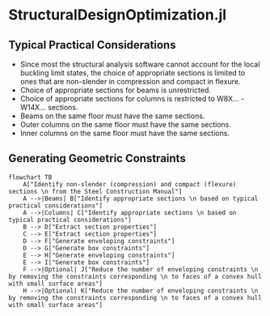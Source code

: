 # StructuralDesignOptimization.jl

## Typical Practical Considerations

- Since most the structural analysis software cannot account for the local buckling limit states, the choice of appropriate sections is limited to ones that are non-slender in compression and compact in flexure.
- Choice of appropriate sections for beams is unrestricted.
- Choice of appropriate sections for columns is restricted to W8X... - W14X... sections.
- Beams on the same floor must have the same sections.
- Outer columns on the same floor must have the same sections.
- Inner columns on the same floor must have the same sections.

## Generating Geometric Constraints

```mermaid
flowchart TB
    A["Identify non-slender (compression) and compact (flexure) sections \n from the Steel Construction Manual"]
    A -->|Beams| B["Identify appropriate sections \n based on typical practical considerations"]
    A -->|Columns| C["Identify appropriate sections \n based on typical practical considerations"]
    B --> D["Extract section properties"]
    C --> E["Extract section properties"]
    D --> F["Generate enveloping constraints"]
    D --> G["Generate box constraints"]
    E --> H["Generate enveloping constraints"]
    E --> I["Generate box constraints"]
    F -->|Optional| J["Reduce the number of enveloping constraints \n by removing the constraints corresponding \n to faces of a convex hull with small surface areas"]
    H -->|Optional| K["Reduce the number of enveloping constraints \n by removing the constraints corresponding \n to faces of a convex hull with small surface areas"]
```